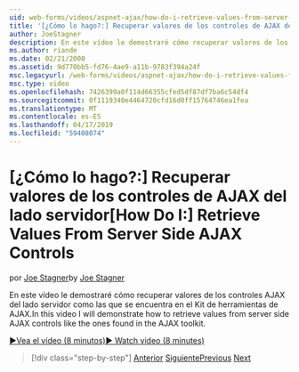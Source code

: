 ```yaml
---
uid: web-forms/videos/aspnet-ajax/how-do-i-retrieve-values-from-server-side-ajax-controls
title: '[¿Cómo lo hago?:] Recuperar valores de los controles de AJAX del lado servidor | Microsoft Docs'
author: JoeStagner
description: En este vídeo le demostraré cómo recuperar valores de los controles AJAX del lado servidor como las que se encuentra en el Kit de herramientas de AJAX.
ms.author: riande
ms.date: 02/21/2008
ms.assetid: 9d770bb5-fd76-4ae9-a11b-9783f394a24f
msc.legacyurl: /web-forms/videos/aspnet-ajax/how-do-i-retrieve-values-from-server-side-ajax-controls
msc.type: video
ms.openlocfilehash: 7426399a0f114d66355cfed5df87df7ba6c54df4
ms.sourcegitcommit: 0f1119340e4464720cfd16d0ff15764746ea1fea
ms.translationtype: MT
ms.contentlocale: es-ES
ms.lasthandoff: 04/17/2019
ms.locfileid: "59408074"
---
```

# <a name="how-do-i-retrieve-values-from-server-side-ajax-controls"></a><span data-ttu-id="2ccb1-103">[¿Cómo lo hago?:] Recuperar valores de los controles de AJAX del lado servidor</span><span class="sxs-lookup"><span data-stu-id="2ccb1-103">[How Do I:] Retrieve Values From Server Side AJAX Controls</span></span>

<span data-ttu-id="2ccb1-104">por [Joe Stagner](https://github.com/JoeStagner)</span><span class="sxs-lookup"><span data-stu-id="2ccb1-104">by [Joe Stagner](https://github.com/JoeStagner)</span></span>

<span data-ttu-id="2ccb1-105">En este vídeo le demostraré cómo recuperar valores de los controles AJAX del lado servidor como las que se encuentra en el Kit de herramientas de AJAX.</span><span class="sxs-lookup"><span data-stu-id="2ccb1-105">In this video I will demonstrate how to retrieve values from server side AJAX controls like the ones found in the AJAX toolkit.</span></span>

[<span data-ttu-id="2ccb1-106">&#9654;Vea el vídeo (8 minutos)</span><span class="sxs-lookup"><span data-stu-id="2ccb1-106">&#9654; Watch video (8 minutes)</span></span>](https://channel9.msdn.com/Blogs/ASP-NET-Site-Videos/how-do-i-retrieve-values-from-server-side-ajax-controls)

> [!div class="step-by-step"]
> <span data-ttu-id="2ccb1-107">[Anterior](how-do-i-associate-ajax-client-behavior-with-an-aspnet-server-control.md)
> [Siguiente](two-simple-techniques-for-triggering-updates-to-update-panels.md)</span><span class="sxs-lookup"><span data-stu-id="2ccb1-107">[Previous](how-do-i-associate-ajax-client-behavior-with-an-aspnet-server-control.md)
[Next](two-simple-techniques-for-triggering-updates-to-update-panels.md)</span></span>
